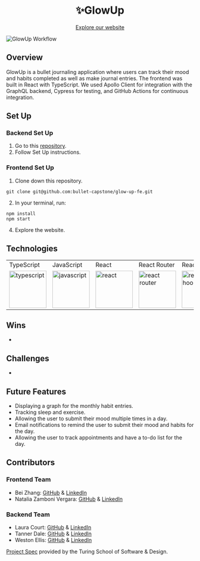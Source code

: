 
  <h1 align="center">✨GlowUp</h1>
<p align="center">
  <a href="https://bullet-capstone.github.io/glow-up-fe/">Explore our website</a>
</p>

![GlowUp Workflow](https://github.com/bullet-capstone/glow-up-fe/actions/workflows/node.js.yml/badge.svg)

## Overview

GlowUp is a bullet journaling application where users can track their mood and habits completed as well as make journal entries. The frontend was built in React with TypeScript. We used Apollo Client for integration with the GraphQL backend, Cypress for testing, and GitHub Actions for continuous integration.


## Set Up

### Backend Set Up

1. Go to this [repository](https://github.com/bullet-capstone/glow-up-be).
2. Follow Set Up instructions.

### Frontend Set Up

1. Clone down this repository.
  ```
  git clone git@github.com:bullet-capstone/glow-up-fe.git
  ```
2. In your terminal, run:
  ```
  npm install
  npm start
  ```
4. Explore the website.


## Technologies

<table>
    <tr>
        <td>TypeScript</td>
        <td>JavaScript</td>
        <td>React</td>
        <td>React Router</td>
        <td>React Hooks</td>
        <td>HTML</td>
        <td>CSS</td>
        <td>Context API</td>
        <td>Cypress</td>
        <td>Apollo Client</td>
    </tr>
    </tr>
        <td><img src="https://cdn.worldvectorlogo.com/logos/typescript.svg" alt="typescript" width="100" height="auto" /></td>
        <td><img src="https://user-images.githubusercontent.com/73092355/119360616-074c6580-bc68-11eb-8ac1-f1ca05b87bf8.png" alt="javascript" width="100" height="auto" /></td>
        <td><img src="https://user-images.githubusercontent.com/73092355/119361040-74f89180-bc68-11eb-845a-29ec9f93f095.png" alt="react" width="100" height="auto" /></td>
        <td><img src="https://user-images.githubusercontent.com/73092355/119361186-9d808b80-bc68-11eb-97ee-05bde2700716.png" alt="react router" width="100" height="auto" /></td>
        <td><img src="https://miro.medium.com/max/1400/1*-Ijet6kVJqGgul6adezDLQ.png" alt="react hooks" width="100" height="auto" /></td>
        <td><img src="https://user-images.githubusercontent.com/73092355/119402191-d553f700-bc99-11eb-8cd3-6ef44023d530.png" alt="HTML" width="100" height="auto" /></td>
        <td><img src="https://user-images.githubusercontent.com/73092355/119402395-1e0bb000-bc9a-11eb-9173-30403b8848d1.png" alt="css" width="100" height="auto" /></td>
        <td><img src="https://miro.medium.com/max/1400/0*_54xAc93WGeIuRZZ.png" alt="react context api" width="100" height="auto" /></td>
        <td><img src="https://user-images.githubusercontent.com/73092355/119361263-b5f0a600-bc68-11eb-9f41-8e10aa013e7a.png" alt="Cypress" width="100" height="auto" /></td>
         <td><img src="https://user-images.githubusercontent.com/841294/53402609-b97a2180-39ba-11e9-8100-812bab86357c.png" alt="apollo client" width="100" height="auto" /></td>
    </tr>
</table>

## Wins

-

## Challenges

-

## Future Features

- Displaying a graph for the monthly habit entries.
- Tracking sleep and exercise.
- Allowing the user to submit their mood multiple times in a day.
- Email notifications to remind the user to submit their mood and habits for the day.
- Allowing the user to track appointments and have a to-do list for the day.

## Contributors

### Frontend Team

- Bei Zhang: [GitHub](https://github.com/beizy) & [LinkedIn](https://www.linkedin.com/in/bei-z-75aa1b7a/)
- Natalia Zamboni Vergara: [GitHub](https://github.com/nzambonivergara) & [LinkedIn](https://www.linkedin.com/in/natalia-zamboni-vergara)

### Backend Team

- Laura Court: [GitHub](https://github.com/Lmcourt) & [LinkedIn](https://www.linkedin.com/in/laura-court/)
- Tanner Dale: [GitHub](https://github.com/TannerDale) & [LinkedIn](https://www.linkedin.com/in/tannerdale/)
- Weston Ellis: [GitHub](https://github.com/WMudgeEllis/) & [LinkedIn](https://www.linkedin.com/in/weston-mudge-ellis/)


[Project Spec](https://mod4.turing.edu/projects/capstone/) provided by the Turing School of Software & Design.
